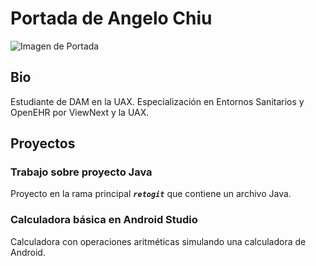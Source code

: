 # Portada de Angelo Chiu
![Imagen de Portada](recursos/timey_wimey.jpg)
## Bio
Estudiante de DAM en la UAX.
Especialización en Entornos Sanitarios y OpenEHR por ViewNext y la UAX.
## Proyectos
### Trabajo sobre proyecto Java
Proyecto en la rama principal ***```retogit```*** que contiene un archivo Java.
### Calculadora básica en Android Studio
Calculadora con operaciones aritméticas simulando una calculadora de Android.


